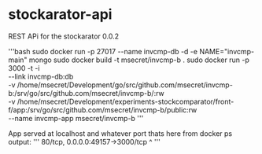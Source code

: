 stockarator-api
===============

REST APi for the stockarator
0.0.2

'''bash
sudo docker run  -p 27017 --name invcmp-db -d -e NAME="invcmp-main" mongo
sudo docker build -t msecret/invcmp-b .
sudo docker run -p 3000 -t -i \
 --link invcmp-db:db \
 -v /home/msecret/Development/go/src/github.com/msecret/invcmp-b:/srv/go/src/github.com/msecret/invcmp-b/:rw \
 -v /home/msecret/Development/experiments-stockcomparator/front-f/app:/srv/go/src/github.com/msecret/invcmp-b/public:rw \
 --name invcmp-app msecret/invcmp-b
'''

App served at localhost and whatever port thats here from docker ps output:
'''
80/tcp, 0.0.0.0:49157->3000/tcp
                  ^
'''
